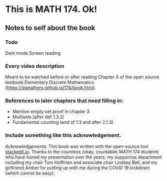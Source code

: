 # This is MATH 174. Ok!

## Notes to self about the book

### Todo

Dark mode
Screen reading

### Every video description

Meant to be watched before or after reading Chapter X of the open source textbook Elementary Discrete Mathematics (https://dweathers.github.io/174/book.html).

### References to later chapters that need filling in:
* Mention empty set proof in chapter 3
* Multisets (after def 1.3.2)
* Fundamental counting (end of 1.3 and after 2.1.3)

### Include something like this acknowledgement. 

*Acknowledgements.* This book was written with the open-source tool [stackedit.io](http://stackedit.io). Thanks to the countless (okay, countable) MATH 174 students who have honed my presentation over the years, my supportive department including my chair Tom Hoffman and associate chair Lindsey Bell, and my girlfriend Amber for putting up with me during the COVID 19 lockdown (which cannot be easy).
